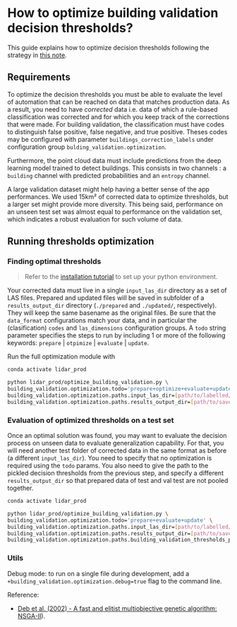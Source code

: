 # How to optimize building validation decision thresholds?

This guide explains how to optimize decision thresholds following the strategy in [this note](../background/building_validation_optimization.md).

## Requirements

To optimize the decision thresholds you must be able to evaluate the level of automation that can be reached on data that matches production data. As a result, you need to have _corrected_ data i.e. data of which a rule-based classification was corrected and for which you keep track of the corrections that were made. For building validation, the classification must have codes to distinguish false positive, false negative, and true positive. Theses codes may be configured with parameter `buildings_correction_labels` under configuration group `bulding_validation.optimization`.

Furthermore, the point cloud data must include predictions from the deep learning model trained to detect buildings. This consists in two channels : a `building` channel with predicted probabilities and an `entropy` channel.

A large validation dataset might help having a better sense of the app performances. We used 15km² of corrected data to optimize thresholds, but a larger set might provide more diversity. This being said, performance on an unseen test set was almost equal to performance on the validation set, which indicates a robust evaluation for such volume of data. 


## Running thresholds optimization

### Finding optimal thresholds

> Refer to the [installation tutorial](../tutorials/install.md) to set up your python environment.

Your corrected data must live in a single `input_las_dir` directory as a set of LAS files. 
Prepared and updated files will be saved in subfolder of a `results_output_dir` directory (`./prepared` and `./updated/`, respectively).
They will keep the same basename as the original files.
Be sure that the `data_format` configurations match your data, and in particular the (clasification) `codes` and `las_dimensions` configuration groups.
A `todo` string parameter specifies the steps to run by including 1 or more of the following keywords: `prepare` | `otpimize` | `evaluate` | `update`. 

Run the full optimization module with

```bash
conda activate lidar_prod

python lidar_prod/optimize_building_validation.py \
building_validation.optimization.todo='prepare+optimize+evaluate+update' \
building_validation.optimization.paths.input_las_dir=[path/to/labelled/val/dataset/] \
building_validation.optimization.paths.results_output_dir=[path/to/save/results] 
```

### Evaluation of optimized thresholds on a test set

Once an optimal solution was found, you may want to evaluate the decision process on unseen data to evaluate generalization capability. For that, you will need another test folder of corrected data in the same format as before (a different `input_las_dir`). You need to specify that no optimization is required using the `todo` params. You also need to give the path to the pickled decision thresholds from the previous step, and specify a different `results_output_dir` so that prepared data of test and val test are not pooled together.


```bash
conda activate lidar_prod

python lidar_prod/optimize_building_validation.py \
building_validation.optimization.todo='prepare+evaluate+update' \
building_validation.optimization.paths.input_las_dir=[path/to/labelled/test/dataset/] \
building_validation.optimization.paths.results_output_dir=[path/to/save/results] \
building_validation.optimization.paths.building_validation_thresholds_pickle=[path/to/optimized_thresholds.pickle]
```

### Utils

Debug mode: to run on a single file during development, add a `+building_validation.optimization.debug=true` flag to the command line.


Reference:
- [Deb et al. (2002) - A fast and elitist multiobjective genetic algorithm\: NSGA-II](https://ieeexplore.ieee.org/document/996017)).